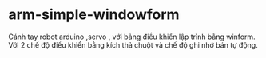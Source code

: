 # arm-simple-windowform
Cánh tay robot arduino ,servo , với bảng điều khiển lập trình bằng winform. Với 2 chế độ điều khiển bằng kích thả chuột và chế độ ghi nhớ bán tự động.
